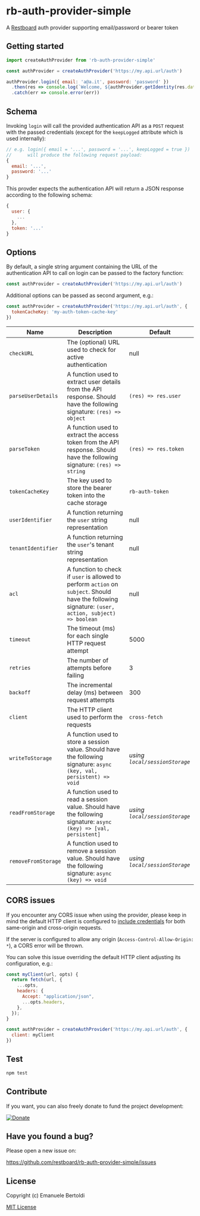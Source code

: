 # rb-auth-provider-simple

A [Restboard](https://restboard.github.io/) auth provider supporting email/password or bearer token

## Getting started

```js
import createAuthProvider from 'rb-auth-provider-simple'

const authProvider = createAuthProvider('https://my.api.url/auth')

authProvider.login({ email: 'a@a.it', password: 'password' })
  .then(res => console.log(`Welcome, ${authProvider.getIdentity(res.data)}`))
  .catch(err => console.error(err))
```

## Schema

Invoking `login` will call the provided authentication API as a `POST` request
with the passed credentials (except for the `keepLogged` attribute which is
used internally):

```js
// e.g. login({ email = '...', password = '...', keepLogged = true })
//      will produce the following request payload:
{
  email: '...',
  password: '...'
}
```

This provder expects the authentication API will return a JSON response
according to the following schema:

```js
{
  user: {
    ...
  },
  token: '...'
}
```

## Options

By default, a single string argument containing the URL of the authentication
API to call on login can be passed to the factory function:

```js
const authProvider = createAuthProvider('https://my.api.url/auth')
```

Additional options can be passed as second argument, e.g.:

```js
const authProvider = createAuthProvider('https://my.api.url/auth', {
  tokenCacheKey: 'my-auth-token-cache-key'
})
```

| Name               | Description                                                    | Default          |
|--------------------|----------------------------------------------------------------|------------------|
| `checkURL`         | The (optional) URL used to check for active authentication     | null             |
| `parseUserDetails` | A function used to extract user details from the API response. Should have the following signature: `(res) => object` | `(res) => res.user`           |
| `parseToken`       | A function used to extract the access token from the API response. Should have the following signature: `(res) => string` | `(res) => res.token`          |
| `tokenCacheKey`    | The key used to store the bearer token into the cache storage  | `rb-auth-token`  |
| `userIdentifier`   | A function returning the `user` string representation          | null             |
| `tenantIdentifier` | A function returning the `user`'s tenant string representation | null             |
| `acl` | A function to check if `user` is allowed to perform `action` on `subject`. Should have the following signature: `(user, action, subject) => boolean` | null |
| `timeout`          | The timeout (ms) for each single HTTP request attempt          | 5000             |
| `retries`          | The number of attempts before failing                          | 3                |
| `backoff`          | The incremental delay (ms) between request attempts            | 300              |
| `client`           | The HTTP client used to perform the requests                   | `cross-fetch`    |
| `writeToStorage`          | A function used to store a session value. Should have the following signature: `async (key, val, persistent) => void` | *using `local/sessionStorage`* |
| `readFromStorage`          | A function used to read a session value. Should have the following signature: `async (key) => [val, persistent]` | *using `local/sessionStorage`* |
| `removeFromStorage`          | A function used to remove a session value. Should have the following signature: `async (key) => void` | *using `local/sessionStorage`* |

## CORS issues

If you encounter any CORS issue when using the provider, please keep in mind the default HTTP client is configured to [include credentials](https://developer.mozilla.org/en-US/docs/Web/API/Fetch_API/Using_Fetch#sending_a_request_with_credentials_included) for both same-origin and cross-origin requests.

If the server is configured to allow any origin (`Access-Control-Allow-Origin: *`), a CORS error
will be thrown.

You can solve this issue overriding the default HTTP client adjusting its configuration, e.g.:

```js
const myClient(url, opts) {
  return fetch(url, {
    ...opts,
    headers: {
      Accept: "application/json",
      ...opts.headers,
    },
  });
}

const authProvider = createAuthProvider('https://my.api.url/auth', {
  client: myClient
})
```

## Test

```bash
npm test
```

## Contribute

If you want, you can also freely donate to fund the project development:

[![Donate](https://www.paypalobjects.com/en_US/i/btn/btn_donate_SM.gif)](https://paypal.me/EBertoldi)

## Have you found a bug?

Please open a new issue on:

<https://github.com/restboard/rb-auth-provider-simple/issues>

## License

Copyright (c) Emanuele Bertoldi

[MIT License](http://en.wikipedia.org/wiki/MIT_License)
